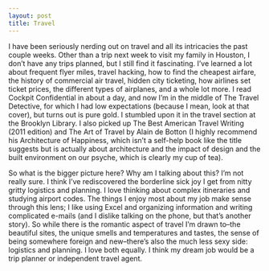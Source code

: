 ```yaml
---
layout: post
title: Travel
---
```


I have been seriously nerding out on travel and all its intricacies the past couple weeks. Other than a trip next week to visit my family in Houston, I don’t have any trips planned, but I still find it fascinating. I’ve learned a lot about frequent flyer miles, travel hacking, how to find the cheapest airfare, the history of commercial air travel, hidden city ticketing, how airlines set ticket prices, the different types of airplanes, and a whole lot more. I read Cockpit Confidential in about a day, and now I’m in the middle of The Travel Detective, for which I had low expectations (because I mean, look at that cover), but turns out is pure gold. I stumbled upon it in the travel section at the Brooklyn Library. I also picked up The Best American Travel Writing (2011 edition) and The Art of Travel by Alain de Botton (I highly recommend his Architecture of Happiness, which isn’t a self-help book like the title suggests but is actually about architecture and the impact of design and the built environment on our psyche, which is clearly my cup of tea).

So what is the bigger picture here? Why am I talking about this? I’m not really sure. I think I’ve rediscovered the borderline sick joy I get from nitty gritty logistics and planning. I love thinking about complex itineraries and studying airport codes. The things I enjoy most about my job make sense through this lens; I like using Excel and organizing information and writing complicated e-mails (and I dislike talking on the phone, but that’s another story). So while there is the romantic aspect of travel I’m drawn to–the beautiful sites, the unique smells and temperatures and tastes, the sense of being somewhere foreign and new–there’s also the much less sexy side: logistics and planning. I love both equally. I think my dream job would be a trip planner or independent travel agent.